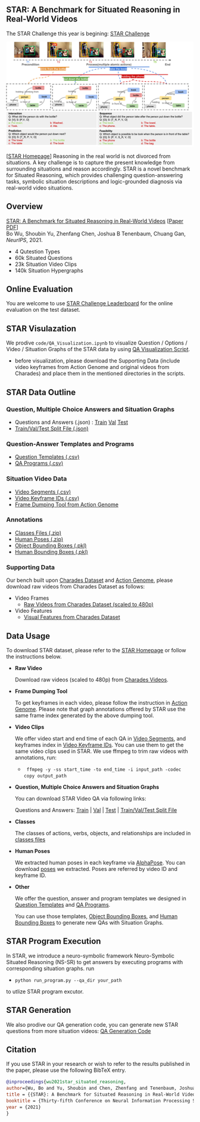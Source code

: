 ## STAR: A Benchmark for Situated Reasoning in Real-World Videos
The STAR Challenge this year is begining: [STAR Challenge](https://eval.ai/web/challenges/challenge-page/1325/leaderboard/3328/Mean)

<div align="center">
<img src="img/NeurIPS2021_star_teaser.png" width="600" >
</div>

[[STAR Homepage](https://bobbywu.com/STAR)]
Reasoning in the real world is not divorced from situations. A key challenge is to capture the present knowledge from surrounding situations and reason accordingly. STAR is a novel benchmark for Situated Reasoning, which provides challenging question-answering tasks, symbolic situation descriptions and logic-grounded diagnosis via real-world video situations.

## Overview
>
[STAR: A Benchmark for Situated Reasoning in Real-World Videos](https://bobbywu.com/STAR) [[Paper PDF](https://openreview.net/pdf?id=EfgNF5-ZAjM)]  
Bo Wu, Shoubin Yu, Zhenfang Chen, Joshua B Tenenbaum, Chuang Gan, *NeurIPS*, 2021.
>
* 4 Qutestion Types
* 60k Situated Questions
* 23k Situation Video Clips
* 140k Situation Hypergraphs

## Online Evaluation

You are welcome to use [STAR Challenge Leaderboard](https://eval.ai/web/challenges/challenge-page/1325/overview) for the online evaluation on the test dataset.

## STAR Visulazation

We prodive `code/QA_Visualization.ipynb` to visualize Question / Options / Video / Situation Graphs of the STAR data by using [QA Visualization Script](https://github.com/csbobby/STAR_Benchmark).
 * before visualization, please download the Supporting Data (include video keyframes from Action Genome and original videos from Charades) and place them in the mentioned directories in the scripts.

## STAR Data Outline

### Question, Multiple Choice Answers and Situation Graphs  
 * Questions and Answers (.json) : [Train](https://star-benchmark.s3.us-east.cloud-object-storage.appdomain.cloud/Question_Answer_SituationGraph/STAR_train.json) [Val](https://star-benchmark.s3.us-east.cloud-object-storage.appdomain.cloud/Question_Answer_SituationGraph/STAR_val.json) [Test](https://star-benchmark.s3.us-east.cloud-object-storage.appdomain.cloud/Question_Answer_SituationGraph/STAR_test.json)
 * [Train/Val/Test Split File (.json)](https://star-benchmark.s3.us-east.cloud-object-storage.appdomain.cloud/Question_Answer_SituationGraph/split_file.json)

### Question-Answer Templates and Programs  
 * [Question Templates (.csv)](https://star-benchmark.s3.us-east.cloud-object-storage.appdomain.cloud/Templates_Programs/QA_templates.csv)
 * [QA Programs (.csv)](https://star-benchmark.s3.us-east.cloud-object-storage.appdomain.cloud/Templates_Programs/QA_programs.csv)

### Situation Video Data  
 * [Video Segments (.csv)](https://star-benchmark.s3.us-east.cloud-object-storage.appdomain.cloud/Situation_Video_Data/Video_Segments.csv)
 * [Video Keyframe IDs (.csv)](https://star-benchmark.s3.us-east.cloud-object-storage.appdomain.cloud/Situation_Video_Data/Video_Keyframe_IDs.csv)
 * [Frame Dumping Tool from Action Genome](https://github.com/JingweiJ/ActionGenome)

### Annotations  
 * [Classes Files (.zip)](https://star-benchmark.s3.us-east.cloud-object-storage.appdomain.cloud/Annotations/classes.zip) 
 * [Human Poses (.zip)](https://star-benchmark.s3.us-east.cloud-object-storage.appdomain.cloud/Annotations/pose.zip)
 * [Object Bounding Boxes (.pkl)](https://star-benchmark.s3.us-east.cloud-object-storage.appdomain.cloud/Annotations/object_bbox_and_relationship.pkl)
 * [Human Bounding Boxes (.pkl)](https://star-benchmark.s3.us-east.cloud-object-storage.appdomain.cloud/Annotations/person_bbox.pkl)

### Supporting Data  
Our bench built upon [Charades Dataset](https://prior.allenai.org/projects/charades) and [Action Genome](https://www.actiongenome.org), please download raw videos from Charades Dataset as follows:
* Video Frames
  * [Raw Videos from Charades Dataset (scaled to 480p)](https://prior.allenai.org/projects/charades)
* Video Features
  * [Visual Features from Charades Dataset](https://prior.allenai.org/projects/charades)

## Data Usage

To download STAR dataset, please refer to the [STAR Homepage](https://bobbywu.com/STAR) or follow the instructions below.

* **Raw Video**

	Download raw videos (scaled to 480p) from [Charades Videos](https://prior.allenai.org/projects/charades). 

* **Frame Dumping Tool** 

	To get keyframes in each video, please follow the instruction in [Action Genome](https://github.com/JingweiJ/ActionGenome). Please note that graph annotations offered by STAR use the same frame index generated by the above dumping tool.

* **Video Clips**

	We offer video start and end time of each QA in [Video Segments](https://star-benchmark.s3.us-east.cloud-object-storage.appdomain.cloud/Situation_Video_Data/Video_Segments.csv), and keyframes index in [Video Keyframe IDs](https://star-benchmark.s3.us-east.cloud-object-storage.appdomain.cloud/Situation_Video_Data/Video_Keyframe_IDs.csv). You can use them to get the same video clips used in STAR. We use ffmpeg to trim raw videos with annotations, run:
	* ` ffmpeg -y -ss start_time -to end_time -i input_path -codec copy output_path`

* **Question, Multiple Choice Answers and Situation Graphs**
	
	You can download STAR Video QA via following links:

	Questions and Answers: [Train](https://star-benchmark.s3.us-east.cloud-object-storage.appdomain.cloud/Question_Answer_SituationGraph/STAR_train.json) | [Val](https://star-benchmark.s3.us-east.cloud-object-storage.appdomain.cloud/Question_Answer_SituationGraph/STAR_val.json) | [Test](https://star-benchmark.s3.us-east.cloud-object-storage.appdomain.cloud/Question_Answer_SituationGraph/STAR_test.json) | [Train/Val/Test Split File](https://star-benchmark.s3.us-east.cloud-object-storage.appdomain.cloud/Question_Answer_SituationGraph/split_file.json)

* **Classes**
	
	The classes of actions, verbs, objects, and relationships are included in [classes files](https://star-benchmark.s3.us-east.cloud-object-storage.appdomain.cloud/Annotations/classes.zip)

* **Human Poses**
	
	We extracted human poses in each keyframe via [AlphaPose](https://github.com/MVIG-SJTU/AlphaPose). You can download [poses](https://star-benchmark.s3.us-east.cloud-object-storage.appdomain.cloud/Annotations/pose.zip) we extracted. Poses are referred by video ID and keyframe ID. 

* **Other**
	
	We offer the question, answer and program templates we designed in [Question Templates](https://star-benchmark.s3.us-east.cloud-object-storage.appdomain.cloud/Templates_Programs/QA_templates.csv) and [QA Programs](https://star-benchmark.s3.us-east.cloud-object-storage.appdomain.cloud/Templates_Programs/QA_programs.csv). 

	You can use those templates, [Object Bounding Boxes](https://star-benchmark.s3.us-east.cloud-object-storage.appdomain.cloud/Annotations/object_bbox_and_relationship.pkl), and [Human Bounding Boxes](https://star-benchmark.s3.us-east.cloud-object-storage.appdomain.cloud/Annotations/person_bbox.pkl) to generate new QAs with Situation Graphs.

## STAR Program Execution

In STAR, we introduce a neuro-symbolic framework Neuro-Symbolic Situated Reasoning (NS-SR) to get answers by executing programs with corresponding situation graphs.
run

 * `python run_program.py --qa_dir your_path`

to utlize STAR program excutor.


## STAR Generation

We also prodive our QA generation code, you can generate new STAR questions from more situation videos: [QA Generation Code](https://github.com/csbobby/STAR_Benchmark)


## Citation

If you use STAR in your research or wish to refer to the results published in the paper, please use the following BibTeX entry.
```BibTeX
@inproceedings{wu2021star_situated_reasoning,
author={Wu, Bo and Yu, Shoubin and Chen, Zhenfang and Tenenbaum, Joshua B and Gan, Chuang},
title = {{STAR}: A Benchmark for Situated Reasoning in Real-World Videos},
booktitle = {Thirty-fifth Conference on Neural Information Processing Systems (NeurIPS)},
year = {2021}
}
```



